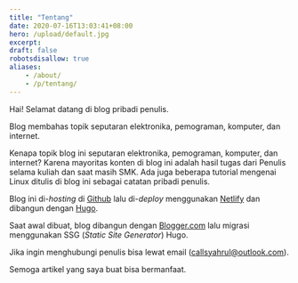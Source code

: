 ```yaml
---
title: "Tentang"
date: 2020-07-16T13:03:41+08:00
hero: /upload/default.jpg
excerpt:
draft: false
robotsdisallow: true
aliases:
    - /about/
    - /p/tentang/
---
```


Hai! Selamat datang di blog pribadi penulis.

Blog membahas topik seputaran elektronika, pemograman, komputer, dan internet.

Kenapa topik blog ini seputaran elektronika, pemograman, komputer, dan internet? Karena mayoritas konten di blog ini adalah hasil tugas dari Penulis selama kuliah dan saat masih SMK. Ada juga beberapa tutorial mengenai Linux ditulis di blog ini sebagai catatan pribadi penulis.

Blog ini di-*hosting* di [Github](//github.com) lalu di-*deploy* menggunakan [Netlify](//netlify.com) dan dibangun dengan [Hugo](//gohugo.io).

Saat awal dibuat, blog dibangun dengan [Blogger.com](//blogger.com) lalu migrasi menggunakan SSG (*Static Site Generator*) Hugo.

Jika ingin menghubungi penulis bisa lewat email (callsyahrul@outlook.com).

Semoga artikel yang saya buat bisa bermanfaat.